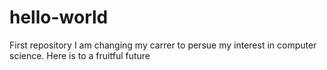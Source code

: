 # hello-world
First repository
I am changing my carrer to persue my interest in computer science. 
Here is to a fruitful future
